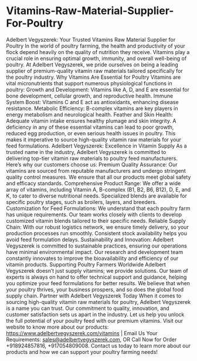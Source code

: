 # Vitamins-Raw-Material-Supplier-For-Poultry
Adelbert Vegyszerek: Your Trusted Vitamins Raw Material Supplier for Poultry
In the world of poultry farming, the health and productivity of your flock depend heavily on the quality of nutrition they receive. Vitamins play a crucial role in ensuring optimal growth, immunity, and overall well-being of poultry. At Adelbert Vegyszerek, we pride ourselves on being a leading supplier of premium-quality vitamin raw materials tailored specifically for the poultry industry.
Why Vitamins Are Essential for Poultry
Vitamins are vital micronutrients that support numerous physiological functions in poultry:
Growth and Development: Vitamins like A, D, and E are essential for bone development, cellular growth, and reproductive health.
Immune System Boost: Vitamins C and E act as antioxidants, enhancing disease resistance.
Metabolic Efficiency: B-complex vitamins are key players in energy metabolism and neurological health.
Feather and Skin Health: Adequate vitamin intake ensures healthy plumage and skin integrity.
A deficiency in any of these essential vitamins can lead to poor growth, reduced egg production, or even serious health issues in poultry. This makes it imperative to source high-quality vitamin raw materials for your feed formulations.
Adelbert Vegyszerek: Excellence in Vitamin Supply
As a trusted name in the industry, Adelbert Vegyszerek is committed to delivering top-tier vitamin raw materials to poultry feed manufacturers. Here’s why our customers choose us:
Premium Quality Assurance:
Our vitamins are sourced from reputable manufacturers and undergo stringent quality control measures.
We ensure that all our products meet global safety and efficacy standards.
Comprehensive Product Range:
We offer a wide array of vitamins, including Vitamin A, B-complex (B1, B2, B6, B12), D, E, and K, to cater to diverse nutritional needs.
Specialized blends are available for specific poultry stages, such as broilers, layers, and breeders.
Customization for Feed Formulations:
We understand that each poultry farm has unique requirements. Our team works closely with clients to develop customized vitamin blends tailored to their specific needs.
Reliable Supply Chain:
With our robust logistics network, we ensure timely delivery, so your production processes run smoothly.
Consistent stock availability helps you avoid feed formulation delays.
Sustainability and Innovation:
Adelbert Vegyszerek is committed to sustainable practices, ensuring our operations have minimal environmental impact.
Our research and development team constantly innovates to improve the bioavailability and efficiency of our vitamin products.
Supporting Poultry Farmers Worldwide
Adelbert Vegyszerek doesn’t just supply vitamins; we provide solutions. Our team of experts is always on hand to offer technical support and guidance, helping you optimize your feed formulations for better results. We believe that when your poultry thrives, your business prospers, and so does the global food supply chain.
Partner with Adelbert Vegyszerek Today
When it comes to sourcing high-quality vitamin raw materials for poultry, Adelbert Vegyszerek is a name you can trust. Our commitment to quality, innovation, and customer satisfaction sets us apart in the industry. Let us help you unlock the full potential of your poultry feed with our premium vitamins.
Visit our website to know more about our products: https://www.adelbertvegyszerek.com/vitamins | Email Us Your Requirements: sales@adelbertvegyszerek.com, OR Call Now for Order +918924857816, +917054809008.
Contact us today to learn more about our products and how we can support your poultry farming needs!

